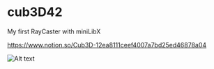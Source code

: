 # cub3D42
My first RayCaster with miniLibX<br>

https://www.notion.so/Cub3D-12ea8111ceef4007a7bd25ed46878a04

![Alt text](https://media1.tenor.com/images/83592060cb2d2cf51e98a5809aeb60d3/tenor.gif?itemid=16734116 "")
